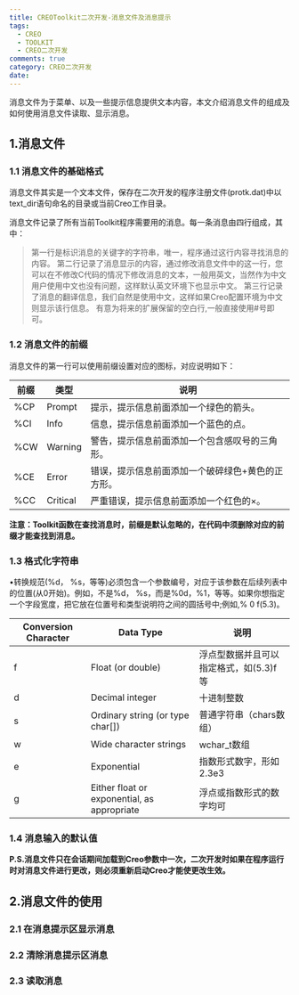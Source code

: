 ```yaml
---
title: CREOToolkit二次开发-消息文件及消息提示
tags:
  - CREO
  - TOOLKIT
  - CREO二次开发
comments: true
category: CREO二次开发
date:
---
```


消息文件为于菜单、以及一些提示信息提供文本内容，本文介绍消息文件的组成及如何使用消息文件读取、显示消息。

## 1.消息文件

### 1.1 消息文件的基础格式

消息文件其实是一个文本文件，保存在二次开发的程序注册文件(protk.dat)中以text_dir语句命名的目录或当前Creo工作目录。

消息文件记录了所有当前Toolkit程序需要用的消息。每一条消息由四行组成，其中：

> 第一行是标识消息的关键字的字符串，唯一，程序通过这行内容寻找消息的内容。
> 第二行记录了消息显示的内容，通过修改消息文件中的这一行，您可以在不修改C代码的情况下修改消息的文本，一般用英文，当然作为中文用户使用中文也没有问题，这样默认英文环境下也显示中文。
> 第三行记录了消息的翻译信息，我们自然是使用中文，这样如果Creo配置环境为中文则显示该行信息。
>	有意为将来的扩展保留的空白行,一般直接使用#号即可。

### 1.2 消息文件的前缀

消息文件的第一行可以使用前缀设置对应的图标，对应说明如下：

| 前缀 | 类型     | 说明                                              |
| ---- | -------- | ------------------------------------------------- |
| %CP  | Prompt   | 提示，提示信息前面添加一个绿色的箭头。            |
| %CI  | Info     | 信息，提示信息前面添加一个蓝色的点。              |
| %CW  | Warning  | 警告，提示信息前面添加一个包含感叹号的三角形。    |
| %CE  | Error    | 错误，提示信息前面添加一个破碎绿色+黄色的正方形。 |
| %CC  | Critical | 严重错误，提示信息前面添加一个红色的×。           |

**注意：Toolkit函数在查找消息时，前缀是默认忽略的，在代码中须删除对应的前缀才能查找到消息。**


### 1.3 格式化字符串

•转换规范(%d， %s，等等)必须包含一个参数编号，对应于该参数在后续列表中的位置(从0开始)。例如，不是%d， %s，而是%0d，%1，等等。如果你想指定一个字段宽度，把它放在位置号和类型说明符之间的圆括号中;例如,% 0 f(5.3)。



| Conversion Character | Data Type                                   | 说明                                   |
| -------------------- | ------------------------------------------- | -------------------------------------- |
| f                    | Float (or double)                           | 浮点型数据并且可以指定格式，如(5.3)f等 |
| d                    | Decimal integer                             | 十进制整数                             |
| s                    | Ordinary string (or type char[])            | 普通字符串（chars数组）                |
| w                    | Wide character strings                      | wchar_t数组                            |
| e                    | Exponential                                 | 指数形式数字，形如2.3e3                |
| g                    | Either float or exponential, as appropriate | 浮点或指数形式的数字均可               |

### 1.4 消息输入的默认值




**P.S.消息文件只在会话期间加载到Creo参数中一次，二次开发时如果在程序运行时对消息文件进行更改，则必须重新启动Creo才能使更改生效。**

## 2.消息文件的使用

### 2.1 在消息提示区显示消息

### 2.2 清除消息提示区消息

### 2.3 读取消息

